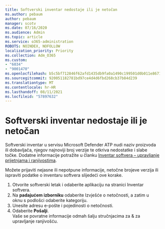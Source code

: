 ```yaml
---
title: Softverski inventar nedostaje ili je netočan
ms.author: pebaum
author: pebaum
manager: scotv
ms.date: 07/16/2020
ms.audience: Admin
ms.topic: article
ms.service: o365-administration
ROBOTS: NOINDEX, NOFOLLOW
localization_priority: Priority
ms.collection: Adm_O365
ms.custom:
- "6034"
- "9001470"
ms.openlocfilehash: b5c5bf712846f62afd1435db9fa0a1490c199501d0b011e867103516770fcbfd
ms.sourcegitcommit: 920051182781bd97ce4d4d6fbd268cb37b84d239
ms.translationtype: MT
ms.contentlocale: hr-HR
ms.lasthandoff: 08/11/2021
ms.locfileid: "57897632"
---
```

# <a name="software-inventory-is-missing-or-inaccurate"></a>Softverski inventar nedostaje ili je netočan

Softverski inventar u servisu Microsoft Defender ATP nudi naziv proizvoda ili dobavljača, njegov najnoviji broj verzije te otkriva nedostatke i slabe točke. Dodatne informacije potražite u članku [Inventar softvera – upravljanje prijetnjama i ranjivostima](https://docs.microsoft.com/windows/security/threat-protection/microsoft-defender-atp/tvm-software-inventory).

Možete prijaviti nejasne ili nepotpune informacije, netočne brojeve verzija ili ispraviti podatke o inventaru softvera slijedeći ove korake.  

1. Otvorite softverski letak i odaberite aplikaciju na stranici Inventar softvera.
2. Na **padajućem izborniku** odaberite Izvješće o netočnosti, a zatim u oknu s podlošci odaberite kategoriju.
3. Unesite adresu e-pošte i pojedinosti o netočnosti.
4. Odaberite **Pošalji**.</br>
    Vaše se povratne informacije odmah šalju stručnjacima za & za upravljanje ranjivošću.